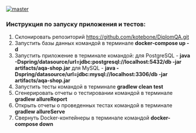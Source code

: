[![master](https://github.com/kotebone/DiplomQA/actions/workflows/gradle-publish.yml/badge.svg)](https://github.com/kotebone/DiplomQA/actions/workflows/gradle-publish.yml)

### Инструкция по запуску приложения и тестов:

1. Склонировать репозиторий https://github.com/kotebone/DiplomQA.git
2. Запустить  базы данных командой в терминале **docker-compose up -d**
3. Запустить приложение в терминале командой:
для PostgreSQL - **java -Dspring/datasource/url=jdbc:postgresql://localhost:5432/db -jar artifacts/aqa-shop.jar**
для MySQL - **java -Dspring/datasource/url=jdbc:mysql://localhost:3306/db -jar artifacts/aqa-shop.jar**
4. Запустить тесты командой в терминале **gradlew clean test**
5. Сгенерировать отчеты о тестировании командой в терминале **gradlew allureReport**
6. Открыть отчеты о проведенных тестах командой в терминале **gradlew allureServe**
7. Свернуть Docker-контейнеры в терминале командой **docker-compose down**
